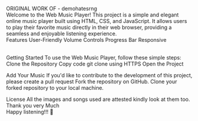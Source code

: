 ORIGINAL WORK OF - demohatesrng
<br>
Welcome to the Web Music Player! This project is a simple and elegant online music player built using HTML, CSS, and JavaScript. It allows users to play their favorite music directly in their web browser, providing a seamless and enjoyable listening experience.
<br>
Features
User-Friendly
Volume Controls
Progress Bar
Responsive 

<br>
Getting Started
To use the Web Music Player, follow these simple steps:
Clone the Repository
Copy code git clone using HTTPS
Open the Project
<br>

Add Your Music
If you'd like to contribute to the development of this project, please create a pull request
Fork the repository on GitHub.
Clone your forked repository to your local machine.
<br>

License
All the images and songs used are attested kindly look at them too. Thank you very Much
<br>
Happy listening!!! 🎵
